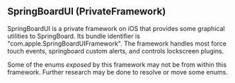 ## SpringBoardUI (PrivateFramework)

SpringBoardUI is a private framework on iOS that provides some graphical utilities to SpringBoard. Its bundle identifier is "com.apple.SpringBoardUIFramework". The framework handles most force touch events, springboard custom alerts, and controls lockscreen plugins.

Some of the enums *exposed* by this framework may not be from within this framework. Further research may be done to resolve or move some enums.
